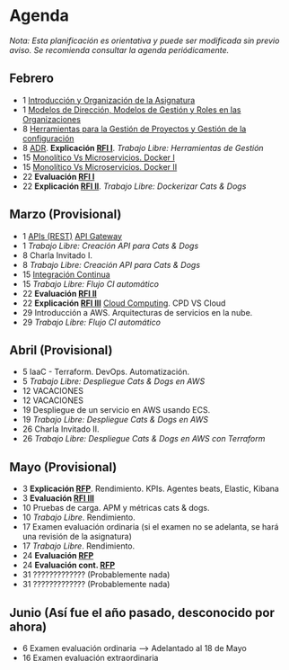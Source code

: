 # Agenda

*Nota: Esta planificación es orientativa y puede ser modificada sin previo aviso. Se recomienda consultar la agenda periódicamente.*

## Febrero

* 1 [Introducción y Organización de la Asignatura](Introduccion.md)
* 1 [Modelos de Dirección, Modelos de Gestión y Roles en las Organizaciones](Organizaciones.md)
* 8 [Herramientas para la Gestión de Proyectos y Gestión de la configuración](Herramientas-Gestion-Proyectos.md)
* 8 [ADR](ADR/README.md). __Explicación [RFI I](RFI/RFI-I.md)__. *Trabajo Libre: Herramientas de Gestión*
* 15 [Monolítico Vs Microservicios. Docker I](Docker.md)
* 15 [Monolítico Vs Microservicios. Docker II](Docker.md)
* 22 __Evaluación [RFI I](RFI/RFI-I.md)__
* 22 __Explicación [RFI II](RFI/RFI-II.md)__. *Trabajo Libre: Dockerizar Cats & Dogs*

## Marzo (Provisional)

* 1 [APIs (REST)](APIs.md) [API Gateway](API-Gateway.md)
* 1 *Trabajo Libre: Creación API para Cats & Dogs*
* 8 Charla Invitado I.
* 8 *Trabajo Libre: Creación API para Cats & Dogs*
* 15 [Integración Continua](Mejora-Continua.md)
* 15 *Trabajo Libre: Flujo CI automático*
* 22 __Evaluación [RFI II](RFI/RFI-II.md)__  
* 22 __Explicación [RFI III](RFI/RFI-III.md)__  [Cloud Computing](Cloud.md). CPD VS Cloud
* 29 Introducción a AWS. Arquitecturas de servicios en la nube.
* 29 *Trabajo Libre: Flujo CI automático*

## Abril (Provisional)

* 5 IaaC - Terraform. DevOps. Automatización.
* 5 *Trabajo Libre: Despliegue Cats & Dogs en AWS*
* 12 VACACIONES
* 12 VACACIONES
* 19 Despliegue de un servicio en AWS usando ECS.
* 19 *Trabajo Libre: Despliegue Cats & Dogs en AWS*
* 26 Charla Invitado II.
* 26 *Trabajo Libre: Despliegue Cats & Dogs en AWS con Terraform*

## Mayo (Provisional)

* 3 __Explicación [RFP](RFP/RFP.md)__. Rendimiento. KPIs. Agentes beats, Elastic, Kibana
* 3 __Evaluación [RFI III](RFI/RFI-III.md)__
* 10 Pruebas de carga. APM y métricas cats & dogs.
* 10 *Trabajo Libre*. Rendimiento.
* 17 Examen evaluación ordinaria (si el examen no se adelanta, se hará una revisión de la asignatura)
* 17 *Trabajo Libre*. Rendimiento.
* 24 __Evaluación [RFP](RFP/RFP.md)__
* 24 __Evaluación cont. [RFP](RFP/RFP.md)__
* 31 ????????????? (Probablemente nada)
* 31 ????????????? (Probablemente nada)

## Junio (Así fue el año pasado, desconocido por ahora)

* 6 Examen evaluación ordinaria --> Adelantado al 18 de Mayo
* 16 Examen evaluación extraordinaria
